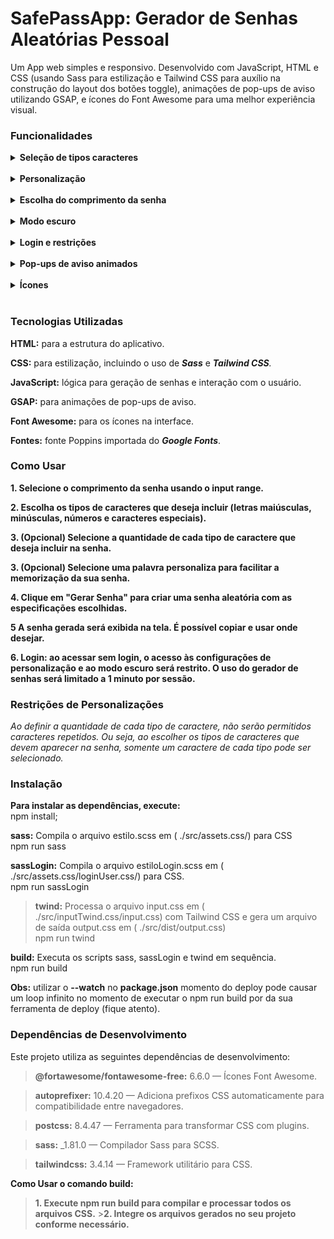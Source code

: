 # SafePassApp: Gerador de Senhas Aleatórias Pessoal

Um App web simples e responsivo. Desenvolvido com JavaScript, HTML e CSS (usando Sass para estilização e Tailwind CSS para auxílio na construção do layout dos botões toggle), animações de pop-ups de aviso utilizando GSAP, e ícones do Font Awesome para uma melhor experiência visual.
<br>

### Funcionalidades

<details>
 <summary> <strong> Seleção de tipos caracteres </strong> </summary>
 Inclui letras maiúsculas, minúsculas, números e caracteres especiais, atráves de botões toggle.
</details>
<br>
<details>
<summary><strong>Personalização</strong></summary> Personalize a quantidade de caracteres cada opção disponivel, e também pode optar por adicionar uma palavra personalizada para fazer parte da sua senha aléatoria.
</details>
<br>
<details>
<summary> <strong> Escolha do comprimento da senha </strong> </summary>
 Ajustável pelo usuário com um input range com apresentação do valor atual em container ao lado.
</details>
<br>
<details>
<summary> <strong>Modo escuro</strong> </summary>
Ativado por meio de um botão de interação do usuário (somente disponível para usuários após o login).
</details>
<br>
<details>
<summary><strong>Login e restrições</strong></summary> Ao acessar sem login, o usuário pode gerar senhas, mas não terá acesso ao modo escuro nem às configurações de personalização. A utilização é restrita a 1 minuto por sessão.
</details>
<br>
<details>
<summary> <strong> Pop-ups de aviso animados</strong> </summary> Utilizando a biblioteca GSAP, os pop-ups de aviso são animados para uma experiência mais interativa.
</details>
<br>
<details>
<summary><strong>Ícones</strong></summary> Icones do Font Awesome são usados em diversos elementos da interface para uma melhor visualização e interação.
</details>
<br>

### Tecnologias Utilizadas

**HTML:** para a estrutura do aplicativo.

**CSS:** para estilização, incluindo o uso de _**Sass**_ e _**Tailwind CSS**._

**JavaScript:** lógica para geração de senhas e interação com o usuário.

**GSAP:** para animações de pop-ups de aviso.

**Font Awesome:** para os ícones na interface.

**Fontes:** fonte Poppins importada do _**Google Fonts**_.
<br>

### Como Usar

**1. Selecione o comprimento da senha usando o input range.**

**2. Escolha os tipos de caracteres que deseja incluir (letras maiúsculas, minúsculas, números e caracteres especiais).**

**3. (Opcional) Selecione a quantidade de cada tipo de caractere que deseja incluir na senha.**

**3. (Opcional) Selecione uma palavra personaliza para facilitar a memorização da sua senha.**

**4. Clique em "Gerar Senha" para criar uma senha aleatória com as especificações escolhidas.**

**5 A senha gerada será exibida na tela. É possível copiar e usar onde desejar.**

**6. Login: ao acessar sem login, o acesso às configurações de personalização e ao modo escuro será restrito. O uso do gerador de senhas será limitado a 1 minuto por sessão.**
<br>

### Restrições de Personalizações

_Ao definir a quantidade de cada tipo de caractere, não serão permitidos caracteres repetidos. Ou seja, ao escolher os tipos de caracteres que devem aparecer na senha, somente um caractere de cada tipo pode ser selecionado._
<br>

### Instalação

**Para instalar as dependências, execute:**<br>
npm install;

**sass:** Compila o arquivo estilo.scss em ( ./src/assets.css/) para CSS<br>
npm run sass

**sassLogin:** Compila o arquivo estiloLogin.scss em ( ./src/assets.css/loginUser.css/) para CSS.<br>
npm run sassLogin

> **twind:** Processa o arquivo input.css em ( ./src/inputTwind.css/input.css) com Tailwind CSS e gera um arquivo de saída output.css em ( ./src/dist/output.css)<br>
> npm run twind

**build:** Executa os scripts sass, sassLogin e twind em sequência.<br>
npm run build

**Obs:** utilizar o **--watch** no **package.json** momento do deploy pode causar um loop infinito no momento de executar o npm run build por da sua ferramenta de deploy (fique atento).

### Dependências de Desenvolvimento

Este projeto utiliza as seguintes dependências de desenvolvimento:

> **@fortawesome/fontawesome-free:** 6.6.0 — Ícones Font Awesome.

> **autoprefixer:** 10.4.20 — Adiciona prefixos CSS automaticamente para compatibilidade entre navegadores.

> **postcss:** 8.4.47 — Ferramenta para transformar CSS com plugins.

> **sass:** \_1.81.0 — Compilador Sass para SCSS.

> **tailwindcss:** 3.4.14 — Framework utilitário para CSS.

**Como Usar o comando build:**

> **1. Execute npm run build para compilar e processar todos os arquivos CSS.** >**2. Integre os arquivos gerados no seu projeto conforme necessário.**
